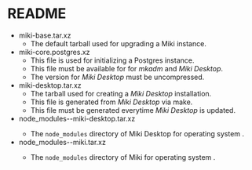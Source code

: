 README
======

- miki-base.tar.xz
  - The default tarball used for upgrading a Miki instance.
- miki-core.postgres.xz
  - This file is used for initializing a Postgres instance.
  - This file must be available for for _mkadm_ and _Miki Desktop_.
  - The version for _Miki Desktop_ must be uncompressed.
- miki-desktop.tar.xz
  - The tarball used for creating a _Miki Desktop_ installation.
  - This file is generated from _Miki Desktop_ via make.
  - This file must be generated everytime _Miki Desktop_ is updated.
- node_modules-<OS>-miki-desktop.tar.xz
  - The `node_modules` directory of Miki Desktop for operating system <OS>.
- node_modules-<OS>-miki.tar.xz
  - The `node_modules` directory of Miki for operating system <OS>.
